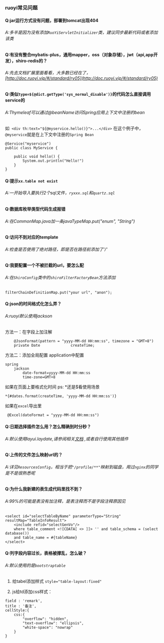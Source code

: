 ### ruoyi常见问题
#### Q:jar运行方式没有问题，部署到tomcat出现404
###### A:多半是因为没有添加`RuoYiServletInitializer`类，建议同步最新代码或者添加该类

#### Q:有没有整合mybatis-plus，通用mapper，oss（对象存储），jwt（api,app开发），shiro-redis的？
###### A:先去文档扩展里面看看，大多数已经在了，[http://doc.ruoyi.vip/#/standard/ry05](http://doc.ruoyi.vip/#/standard/ry05)

#### Q:类似`type=${@dict.getType('sys_normal_disable')}`的代码怎么直接调用service的
###### A:Thymeleaf可以通过@beanName访问Spring应用上下文中注册的bean
如` <div th:text="${@myservice.hello()}">...</div>`
在这个例子中，`@myservice`就是在上下文中注册的`Spring Bean`

```
@Service("myservice")
public class MyService {
    
    public void hello() {
        System.out.println("Hello!")
    }
}
```

#### Q:提示`xx.table not exist`
###### A:一开始导入要执行2个sql文件，`ryxxx.sql`和`quartz.sql`

#### Q:数据库枚举类型代码生成报错
###### A:在CommonMap.java加一条javaTypeMap.put("enum", "String")

#### Q:访问不到对应的template
###### A:检查是否使用了绝对路径，即是否在路径前添加了'/'

#### Q:我要配置一个不被拦截的url，要怎么配
###### A:在`ShiroConfig`类中的`shiroFilterFactoryBean`方法添加

```
filterChainDefinitionMap.put("your url", "anon");
```

#### Q:json的时间格式化怎么弄？
###### A:ruoyi默认使用jackson
方法一：在字段上加注解

```
    @JsonFormat(pattern = "yyyy-MM-dd HH:mm:ss", timezone = "GMT+8")
    private Date              createTime;
```

方法二：添加全局配置
application中配置
```
spring
    jackson
        date-format=yyyy-MM-dd HH:mm:ss
        time-zone=GMT+8
```
如果在页面上要格式化时间 ps: *还是$看使用场景

```
*{#dates.format(createTime, 'yyyy-MM-dd HH:mm:ss')}
```

如果在`excel`导出里

```
 @Excel(dateFormat = "yyyy-MM-dd HH:mm:ss")
```


#### Q:日期选择插件怎么用？怎么精确到时分秒？
###### A:默认使用layui.laydate,请参阅相关[文档](https://www.layui.com/doc/modules/laydate.html) ,或者自行使用其他插件

#### Q:上传的文件怎么映射url的？
###### A:详见`ResourcesConfig`，相当于把`"/profile/**"`映射到磁盘，用过`nginx`的同学是不是很熟悉呢

#### Q:为什么我新建的表生成代码里找不到？
###### A:99%的可能是表没有加注释，是表注释而不是字段注释原因见
```
<select id="selectTableByName" parameterType="String" resultMap="TableInfoResult">
	<include refid="selectGenVo"/>
	where table_comment <![CDATA[ <> ]]> '' and table_schema = (select database())
	and table_name = #{tableName}
</select>
```

#### Q:列字段内容过长，表格被撑乱，怎么破？
###### A:默认使用的是`bootstraptable`
1. 给tabel添加样式 `style="table-layout:fixed"`
 
2. js给td添加css样式： 

```
field : 'remark', 
title : '备注', 
cellStyle:{ 
    css:{ 
        "overflow": "hidden", 
        "text-overflow": "ellipsis", 
        "white-space": "nowrap" 
    } 
}
```


